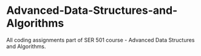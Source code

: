 # Advanced-Data-Structures-and-Algorithms
All coding assignments part of SER 501 course - Advanced Data Structures and Algorithms.
